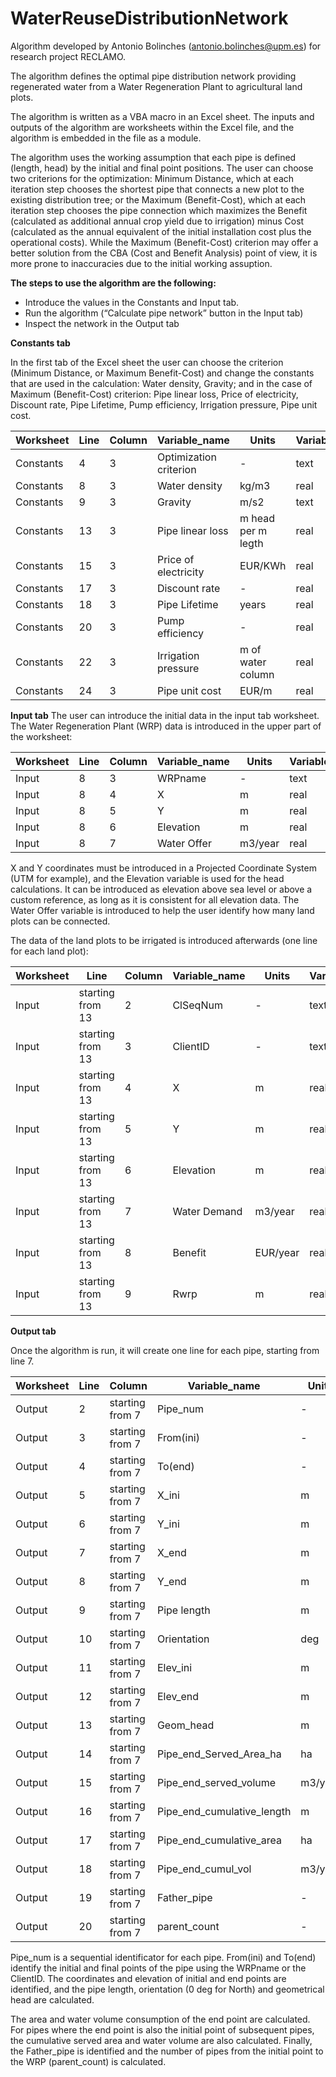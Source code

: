 # WaterReuseDistributionNetwork
Algorithm developed by Antonio Bolinches (antonio.bolinches@upm.es) for research project RECLAMO.

The algorithm defines the optimal pipe distribution network providing regenerated water from a Water Regeneration Plant to agricultural land plots.

The algorithm is written as a VBA macro in an Excel sheet. The inputs and outputs of the algorithm are worksheets within the Excel file, and the algorithm is embedded in the file as a module.

The algorithm uses the working assumption that each pipe is defined (length, head) by the initial and final point positions. The user can choose two criterions for the optimization: Minimum Distance, which at each iteration step chooses the shortest pipe that connects a new plot to the existing distribution tree; or the Maximum (Benefit-Cost), which at each iteration step chooses the pipe connection which maximizes the Benefit (calculated as additional annual crop yield due to irrigation) minus Cost (calculated as the annual equivalent of the initial installation cost plus the operational costs). While the Maximum (Benefit-Cost) criterion may offer a better solution from the CBA (Cost and Benefit Analysis) point of view, it is more prone to inaccuracies due to the initial working assuption.

**The steps to use the algorithm are the following:**
  - Introduce the values in the Constants and Input tab.
  - Run the algorithm (“Calculate pipe network” button in the Input tab)
  -  Inspect the network in the Output tab


**Constants tab**

In the first tab of the Excel sheet the user can choose the criterion (Minimum Distance, or Maximum Benefit-Cost) and change the constants that are used in the calculation: Water density, Gravity; and in the case of Maximum (Benefit-Cost) criterion: Pipe linear loss, Price of electricity, Discount rate, Pipe Lifetime, Pump efficiency, Irrigation pressure, Pipe unit cost.

Worksheet | Line | Column | Variable_name | Units | Variable_type   
--- | --- | --- | --- |--- |--- 
Constants | 4 | 3 | Optimization criterion | - | text |
Constants | 8 | 3 | Water density | kg/m3 | real |
Constants | 9 | 3 | Gravity | m/s2 | text |
Constants | 13 | 3 | Pipe linear loss | m head per m legth | real |
Constants | 15 | 3 | Price of electricity | EUR/KWh | real |
Constants | 17 | 3 | Discount rate | - | real |
Constants | 18| 3 | Pipe Lifetime | years | real |
Constants | 20 | 3 | Pump efficiency | - | real |
Constants | 22 | 3 | Irrigation pressure | m of water column | real |
Constants | 24 | 3 | Pipe unit cost | EUR/m | real |

**Input tab**
The user can introduce the initial data in the input tab worksheet.
The Water Regeneration Plant (WRP) data is introduced in the upper part of the worksheet:

Worksheet | Line | Column | Variable_name | Units | Variable_type   
--- | --- | --- | --- |--- |--- 
Input | 8 | 3 | WRPname | - | text |
Input | 8 | 4 | X | m | real |
Input | 8 | 5 | Y | m| real |
Input | 8 | 6 | Elevation | m | real |
Input | 8 | 7 | Water Offer| m3/year | real |

X and Y coordinates must be introduced in a Projected Coordinate System (UTM for example), and the Elevation variable is used for the head calculations. It can be introduced as elevation above sea level or above a custom reference, as long as it is consistent for all elevation data. The Water Offer variable is introduced to help the user identify how many land plots can be connected.

The data of the land plots to be irrigated is introduced afterwards (one line for each land plot):

Worksheet | Line | Column | Variable_name | Units | Variable_type   
--- | --- | --- | --- |--- |--- 
Input | starting from 13 | 2 | ClSeqNum | - | text |
Input | starting from 13 | 3 | ClientID | - | text |
Input | starting from 13 | 4 | X | m | real |
Input | starting from 13 | 5 | Y | m | real |
Input | starting from 13 | 6 | Elevation | m | real |
Input | starting from 13 | 7 | Water Demand | m3/year | real |
Input | starting from 13 | 8 | Benefit | EUR/year | real |
Input | starting from 13 | 9 | Rwrp | m | real |

**Output tab**

Once the algorithm is run, it will create one line for each pipe, starting from line 7.

Worksheet | Line | Column | Variable_name | Units | Variable_type   
--- | --- | --- | --- |--- |--- 
Output | 2 | starting from 7 | Pipe_num | - | integer |
Output | 3 | starting from 7 | From(ini) | - | integer |
Output | 4 | starting from 7 | To(end) | - | integer |
Output | 5 | starting from 7 | X_ini | m | integer |
Output | 6 | starting from 7 | Y_ini| m | integer |
Output | 7 | starting from 7 | X_end| m | integer |
Output | 8 | starting from 7 | Y_end | m | integer |
Output | 9 | starting from 7 | Pipe length | m | integer |
Output | 10| starting from 7 | Orientation | deg | integer |
Output | 11| starting from 7 | Elev_ini | m | integer |
Output | 12 | starting from 7 | Elev_end | m | integer |
Output | 13| starting from 7 | Geom_head| m | integer |
Output | 14 | starting from 7 | Pipe_end_Served_Area_ha| ha | integer |
Output | 15 | starting from 7 | Pipe_end_served_volume | m3/year | integer |
Output | 16 | starting from 7 | Pipe_end_cumulative_length| m | integer |
Output | 17 | starting from 7 | Pipe_end_cumulative_area | ha | integer |
Output | 18 | starting from 7 | Pipe_end_cumul_vol | m3/year | integer |
Output | 19 | starting from 7 | Father_pipe | - | integer |
Output | 20 | starting from 7 | parent_count | - | integer |

Pipe_num is a sequential identificator for each pipe. From(ini) and To(end) identify the initial and final points of the pipe using the WRPname or the ClientID. The coordinates and elevation of initial and end points are identified, and the pipe length, orientation (0 deg for North) and geometrical head are calculated.

The area and water volume consumption of the end point are calculated. For pipes where the end point is also the initial point of subsequent pipes, the cumulative served area and water volume are also calculated. Finally, the Father_pipe is identified and the number of pipes from the initial point to the WRP (parent_count) is calculated.




